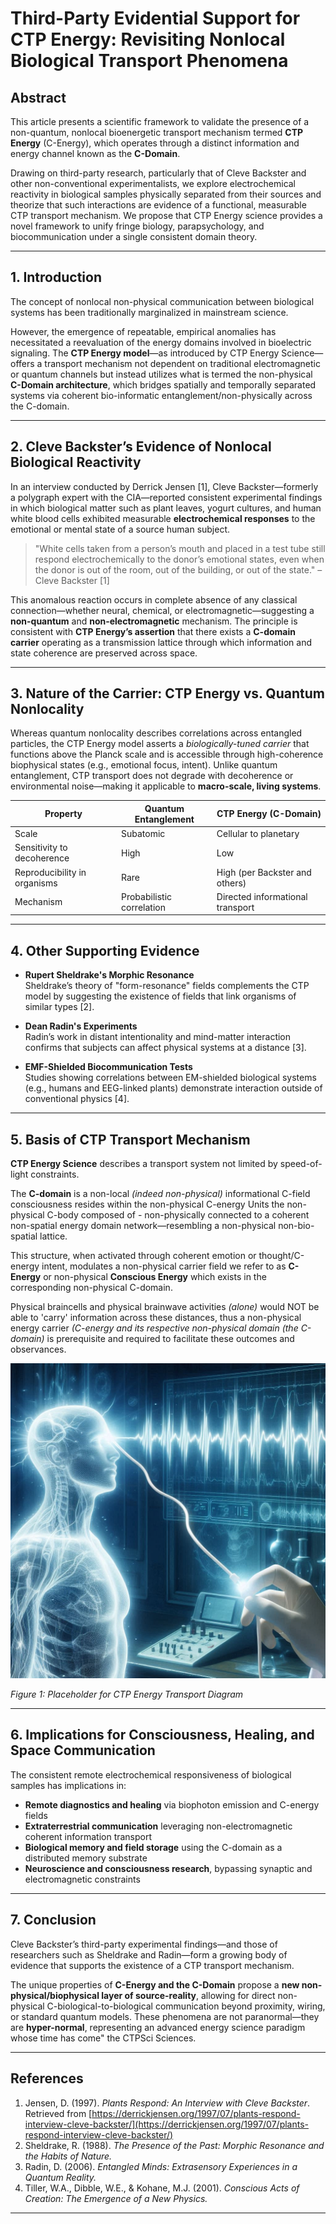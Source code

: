 # Third-Party Evidential Support for CTP Energy: Revisiting Nonlocal Biological Transport Phenomena

## Abstract

This article presents a scientific framework to validate the presence of a non-quantum, nonlocal bioenergetic transport mechanism termed **CTP Energy** (C-Energy), which operates through a distinct information and energy channel known as the **C-Domain**. 

Drawing on third-party research, particularly that of Cleve Backster and other non-conventional experimentalists, we explore electrochemical reactivity in biological samples physically separated from their sources and theorize that such interactions are evidence of a functional, measurable CTP transport mechanism. We propose that CTP Energy science provides a novel framework to unify fringe biology, parapsychology, and biocommunication under a single consistent domain theory.

---

## 1. Introduction

The concept of nonlocal non-physical communication between biological systems has been traditionally marginalized in mainstream science. 

However, the emergence of repeatable, empirical anomalies has necessitated a reevaluation of the energy domains involved in bioelectric signaling. The **CTP Energy model**—as introduced by CTP Energy Science—offers a transport mechanism not dependent on traditional electromagnetic or quantum channels but instead utilizes what is termed the non-physical **C-Domain architecture**, which bridges spatially and temporally separated systems via coherent bio-informatic entanglement/non-physically across the C-domain.

---

## 2. Cleve Backster’s Evidence of Nonlocal Biological Reactivity

In an interview conducted by Derrick Jensen [1], Cleve Backster—formerly a polygraph expert with the CIA—reported consistent experimental findings in which biological matter such as plant leaves, yogurt cultures, and human white blood cells exhibited measurable **electrochemical responses** to the emotional or mental state of a source human subject.

> "White cells taken from a person’s mouth and placed in a test tube still respond electrochemically to the donor’s emotional states, even when the donor is out of the room, out of the building, or out of the state." – Cleve Backster [1]

This anomalous reaction occurs in complete absence of any classical connection—whether neural, chemical, or electromagnetic—suggesting a **non-quantum** and **non-electromagnetic** mechanism. The principle is consistent with **CTP Energy’s assertion** that there exists a **C-domain carrier** operating as a transmission lattice through which information and state coherence are preserved across space.

---

## 3. Nature of the Carrier: CTP Energy vs. Quantum Nonlocality

Whereas quantum nonlocality describes correlations across entangled particles, the CTP Energy model asserts a *biologically-tuned carrier* that functions above the Planck scale and is accessible through high-coherence biophysical states (e.g., emotional focus, intent). Unlike quantum entanglement, CTP transport does not degrade with decoherence or environmental noise—making it applicable to **macro-scale, living systems**.

| Property                     | Quantum Entanglement      | CTP Energy (C-Domain)            |
|-----------------------------|---------------------------|----------------------------------|
| Scale                       | Subatomic                 | Cellular to planetary            |
| Sensitivity to decoherence  | High                      | Low                              |
| Reproducibility in organisms| Rare                      | High (per Backster and others)   |
| Mechanism                   | Probabilistic correlation | Directed informational transport |

---

## 4. Other Supporting Evidence

- **Rupert Sheldrake's Morphic Resonance**  
  Sheldrake’s theory of "form-resonance" fields complements the CTP model by suggesting the existence of fields that link organisms of similar types [2].

- **Dean Radin's Experiments**  
  Radin’s work in distant intentionality and mind-matter interaction confirms that subjects can affect physical systems at a distance [3].

- **EMF-Shielded Biocommunication Tests**  
  Studies showing correlations between EM-shielded biological systems (e.g., humans and EEG-linked plants) demonstrate interaction outside of conventional physics [4].

---

## 5. Basis of CTP Transport Mechanism

**CTP Energy Science** describes a transport system not limited by speed-of-light constraints. 

The **C-domain** is a non-local *(indeed non-physical)* informational C-field consciousness resides within the non-physical C-energy Units the non-physical C-body composed of - non-physically connected to a coherent non-spatial energy domain network—resembling a non-physical non-bio-spatial lattice. 

This structure, when activated through coherent emotion or thought/C-energy intent, modulates a non-physical carrier field we refer to as **C-Energy** or non-physical **Conscious Energy** which exists in the corresponding non-physical C-domain. 

Physical braincells and physical brainwave activities *(alone)* would NOT be able to 'carry' information across these distances, thus a non-physical energy carrier *(C-energy and its respective non-physical domain (the C-domain)* is prerequisite and required to facilitate these outcomes and observances.

<p align="center">
  <img src="https://github.com/ctp-eos/ctp-sci/blob/main/images/ctp-sci%20experiments.png?raw=true" alt="CTP Transport Model – Host → C-Field → Remote Sample Interaction" width="600"/>
</p>

*Figure 1: Placeholder for CTP Energy Transport Diagram*

---

## 6. Implications for Consciousness, Healing, and Space Communication

The consistent remote electrochemical responsiveness of biological samples has implications in:

- **Remote diagnostics and healing** via biophoton emission and C-energy fields  
- **Extraterrestrial communication** leveraging non-electromagnetic coherent information transport  
- **Biological memory and field storage** using the C-domain as a distributed memory substrate  
- **Neuroscience and consciousness research**, bypassing synaptic and electromagnetic constraints

---

## 7. Conclusion

Cleve Backster’s third-party experimental findings—and those of researchers such as Sheldrake and Radin—form a growing body of evidence that supports the existence of a CTP transport mechanism. 

The unique properties of **C-Energy and the C-Domain** propose a **new non-physical/biophysical layer of source-reality**, allowing for direct non-physical C-biological-to-biological communication beyond proximity, wiring, or standard quantum models. These phenomena are not paranormal—they are **hyper-normal**, representing an advanced energy science paradigm whose time has come" the CTPSci Sciences.

---

## References

1. Jensen, D. (1997). *Plants Respond: An Interview with Cleve Backster*. Retrieved from [https://derrickjensen.org/1997/07/plants-respond-interview-cleve-backster/](https://derrickjensen.org/1997/07/plants-respond-interview-cleve-backster/)  
2. Sheldrake, R. (1988). *The Presence of the Past: Morphic Resonance and the Habits of Nature.*  
3. Radin, D. (2006). *Entangled Minds: Extrasensory Experiences in a Quantum Reality.*  
4. Tiller, W.A., Dibble, W.E., & Kohane, M.J. (2001). *Conscious Acts of Creation: The Emergence of a New Physics.*

---
